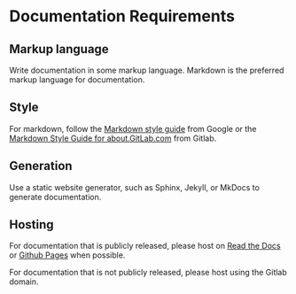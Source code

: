 # Documentation Requirements

## Markup language

Write documentation in some markup language. Markdown is the preferred markup language for documentation.

## Style

For markdown, follow the [Markdown style guide](https://google.github.io/styleguide/docguide/style.html) from Google or the [Markdown Style Guide for about.GitLab.com](https://about.gitlab.com/handbook/markdown-guide/) from Gitlab.

## Generation

Use a static website generator, such as Sphinx, Jekyll, or MkDocs to generate documentation.

## Hosting

For documentation that is publicly released, please host on [Read the Docs](https://docs.readthedocs.io/) or [Github Pages](https://pages.github.com/) when possible.

For documentation that is not publicly released, please host using the Gitlab domain. 
